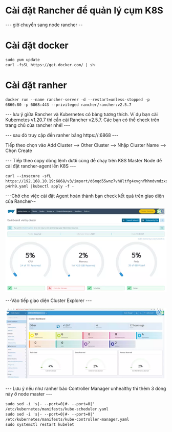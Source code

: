 # Cài đặt Rancher để quản lý cụm K8S

--- giờ chuyển sang node rancher --

# Cài đặt docker 
 
 ```
sudo yum update
curl -fsSL https://get.docker.com/ | sh
```

# Cài đặt ranher 

```
docker run --name rancher-server -d --restart=unless-stopped -p 6860:80 -p 6868:443 --privileged rancher/rancher:v2.5.7 
```

--- lưu ý giữa Rancher và Kubernetes có bảng tương thích. Ví dụ bạn cài Kubernetes v1.20.7 thì cần cài Rancher v2.5.7. Các bạn có thể check trên trang chủ của rancher nhé! ---
 
--- sau đó truy cập đến ranher bằng https://<IP node ranher>:6868 ---

Tiếp theo chọn vào Add Cluster --> Other Cluster --> Nhập Cluster Name --> Chọn Create


--- Tiếp theo copy dòng lệnh dưới cùng để chạy trên K8S Master Node để cài đặt rancher-agent lên K8S ---

```
curl --insecure -sfL https://192.168.10.19:6868/v3/import/d6mqd55wnz7vh8ltfg4xvgnfhhmdvmdzxs5m6b24znl5chwjgd977q_c-p4rh9.yaml |kubectl apply -f -
```

---Chờ cho việc cài đặt Agent hoàn thành bạn check kết quả trên giao diện của Rancher--

![alt text](image.png)

---Vào tiếp giao diện Cluster Explorer ---

![alt text](image-1.png)

--- Lưu ý nếu như ranher báo Controller Manager unhealthy thì thêm 3 dòng này ở node master ---

```
sudo sed -i 's|- --port=0|#- --port=0|' /etc/kubernetes/manifests/kube-scheduler.yaml
sudo sed -i 's|- --port=0|#- --port=0|' /etc/kubernetes/manifests/kube-controller-manager.yaml
sudo systemctl restart kubelet

```

